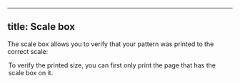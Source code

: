 ***

## title: Scale box

The scale box allows you to verify that your pattern was printed to the correct scale:

<Legend part="scalebox" caption="The scale box" />

<Tip>
To verify the printed size, you can first only print the page that has the scale box on it.
</Tip>
